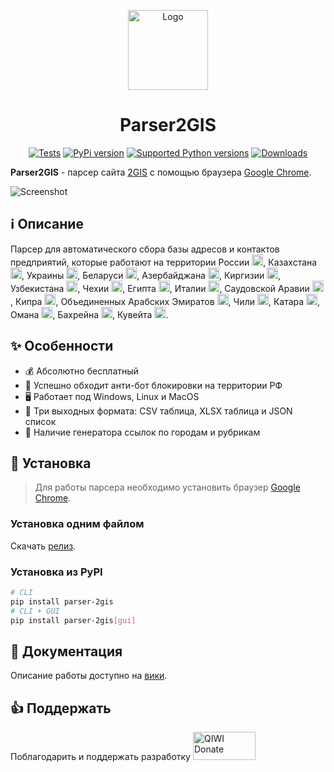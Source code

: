 <p align="center">
  <a href="#%E2%84%B9%EF%B8%8F-%D0%BE%D0%BF%D0%B8%D1%81%D0%B0%D0%BD%D0%B8%D0%B5">
    <img alt="Logo" width="128" src="https://user-images.githubusercontent.com/20641837/174094285-6e32eb04-7feb-4a60-bddf-5a0fde5dba4d.png"/>
  </a>
</p>
<h1 align="center">Parser2GIS</h1>

<p align="center">
  <a href="https://github.com/interlark/parser-2gis/actions/workflows/tests.yml"><img src="https://github.com/interlark/parser-2gis/actions/workflows/tests.yml/badge.svg" alt="Tests"/></a>
  <a href="https://pypi.org/project/parser-2gis"><img src="https://badgen.net/pypi/v/parser-2gis" alt="PyPi version"/></a>
  <a href="https://pypi.org/project/parser-2gis"><img src="https://badgen.net/pypi/python/parser-2gis" alt="Supported Python versions"/></a>
  <a href="https://github.com/interlark/parser-2gis/releases"><img src="https://img.shields.io/github/downloads/interlark/parser-2gis/total.svg" alt="Downloads"/></a>
</p>

**Parser2GIS** - парсер сайта [2GIS](https://2gis.ru/) с помощью браузера [Google Chrome](https://google.com/chrome).

<img alt="Screenshot" src="https://user-images.githubusercontent.com/20641837/174098241-7c0874aa-e70d-4978-86dc-7fd90af44603.png"/>

## ℹ️ Описание

Парсер для автоматического сбора базы адресов и контактов предприятий, которые работают на территории
России <img width="18px" src="https://user-images.githubusercontent.com/20641837/183511175-3d47f0f0-4e3f-45d2-8495-95d0612a8a8c.svg"/>, Казахстана <img width="18px" src="https://user-images.githubusercontent.com/20641837/183511625-20420aef-59c3-426d-a112-654d2caf0dda.svg"/>, Украины <img width="18px" src="https://user-images.githubusercontent.com/20641837/183511753-267f65c2-6cd1-41e4-aa02-8895d7ad7013.svg"/>, Беларуси <img width="18px" src="https://user-images.githubusercontent.com/20641837/183511940-ce088ad1-d97f-4fa1-849a-9b887ad481c5.svg"/>,
Азербайджана <img width="18px" src="https://user-images.githubusercontent.com/20641837/183512176-1f6795a1-ceac-4865-a29f-b5720ce5115e.svg"/>, Киргизии <img width="18px" src="https://user-images.githubusercontent.com/20641837/183512234-286ca403-5194-4a6d-a59e-59201140078a.svg"/>, Узбекистана <img width="18px" src="https://user-images.githubusercontent.com/20641837/183512333-7ec1f36d-07fe-450d-b6f1-eed59a3b69c8.svg"/>, Чехии <img width="18px" src="https://user-images.githubusercontent.com/20641837/183512458-5a5d9531-a8f0-4624-99da-7069cde84926.svg"/>, Египта <img width="18px" src="https://user-images.githubusercontent.com/20641837/183512581-71fa2106-8cc1-43cc-a680-b3ff420acb8a.svg"/>, Италии <img width="18px" src="https://user-images.githubusercontent.com/20641837/183512763-0b438e5b-3ff0-4717-a826-0baac9207167.svg"/>, Саудовской Аравии <img width="18px" src="https://user-images.githubusercontent.com/20641837/183512980-427a985a-df1b-42c8-90bb-2c61692b6654.svg"/>, Кипра <img width="18px" src="https://user-images.githubusercontent.com/20641837/183513128-4367d2b1-feb9-4efe-bc57-73a15d178ef2.svg"/>, Объединенных Арабских Эмиратов <img width="18px" src="https://user-images.githubusercontent.com/20641837/183513374-9afef8c7-923e-4a18-9cd8-c69645b99377.svg"/>, Чили <img width="18px" src="https://user-images.githubusercontent.com/20641837/183513576-7209ce90-a04a-4258-9832-ef210198c3c4.svg"/>, Катара <img width="18px" src="https://user-images.githubusercontent.com/20641837/183513757-143ee2bf-b66c-4766-bbe1-db896a33eac1.svg"/>, Омана <img width="18px" src="https://user-images.githubusercontent.com/20641837/183513865-27509b74-b08f-4d92-b83b-a0d3aaabe155.svg"/>, Бахрейна <img width="18px" src="https://user-images.githubusercontent.com/20641837/183514076-3b6c9496-7c95-4452-8ee1-8723d98f876d.svg"/>, Кувейта <img width="18px" src="https://user-images.githubusercontent.com/20641837/183514240-7eff8632-5cd2-46ac-bed4-e483bb2df5f0.svg"/>.

## ✨ Особенности
- 💰 Абсолютно бесплатный
- 🤖 Успешно обходит анти-бот блокировки на территории РФ
- 🖥️ Работает под Windows, Linux и MacOS
- 📄 Три выходных формата: CSV таблица, XLSX таблица и JSON список
- 🔗 Наличие генератора ссылок по городам и рубрикам

## 🚀 Установка
> Для работы парсера необходимо установить браузер [Google Chrome](https://google.com/chrome).

### Установка одним файлом

  Скачать [релиз](https://github.com/interlark/parser-2gis/releases/latest).

### Установка из PyPI
  ```bash
  # CLI
  pip install parser-2gis
  # CLI + GUI
  pip install parser-2gis[gui]
  ```

## 📖 Документация
Описание работы доступно на [вики](https://github.com/interlark/parser-2gis/wiki).

## 👍 Поддержать
Поблагодарить и поддержать разработку <a href="https://qiwi.com/n/INTERLARK" target="_blank"><img alt="QIWI Donate" src="https://user-images.githubusercontent.com/20641837/195283860-ad41d5f7-c2f4-4960-8454-586a6271db10.png" width="100" height="45"></a>

